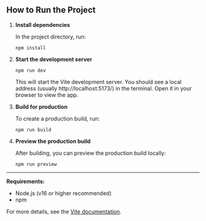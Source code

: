 ## How to Run the Project

1. **Install dependencies**

   In the project directory, run:
   ```
   npm install
   ```

2. **Start the development server**

   ```
   npm run dev
   ```

   This will start the Vite development server. You should see a local address (usually http://localhost:5173/) in the terminal. Open it in your browser to view the app.

3. **Build for production**

   To create a production build, run:
   ```
   npm run build
   ```

4. **Preview the production build**

   After building, you can preview the production build locally:
   ```
   npm run preview
   ```

---

**Requirements:**  
- Node.js (v16 or higher recommended)
- npm

For more details, see the [Vite documentation](https://vitejs.dev/guide/).